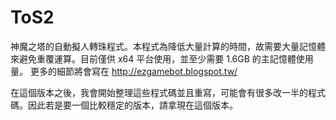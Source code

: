ToS2
====
神魔之塔的自動擬人轉珠程式。本程式為降低大量計算的時間，故需要大量記憶體來避免重覆運算。目前僅供 x64 平台使用，並至少需要 1.6GB 的主記憶體使用量。
更多的細節將會寫在 http://ezgamebot.blogspot.tw/

在這個版本之後，我會開始整理這些程式碼並且重寫，可能會有很多改一半的程式碼。因此若是要一個比較穩定的版本，請拿現在這個版本。